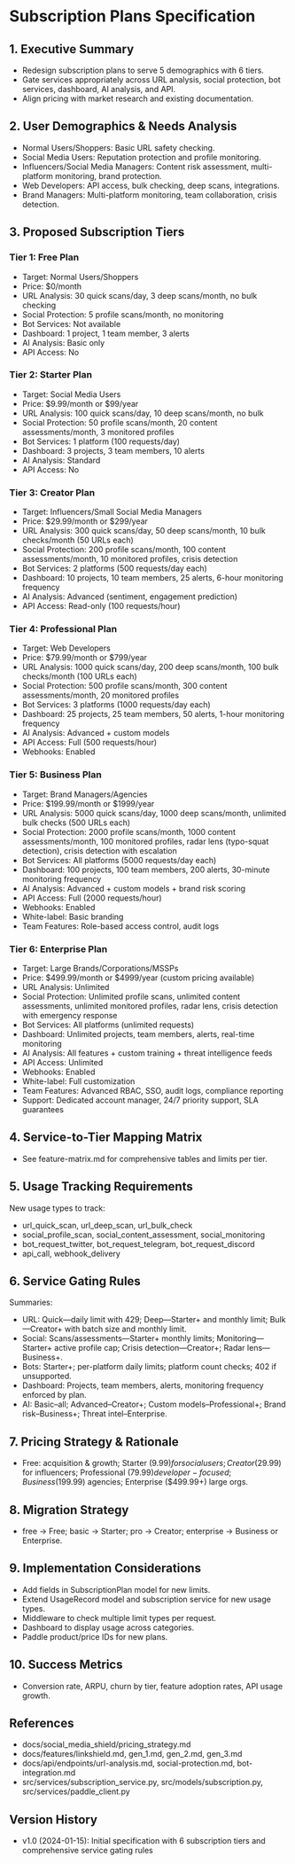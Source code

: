 # Subscription Plans Specification

## 1. Executive Summary
- Redesign subscription plans to serve 5 demographics with 6 tiers.
- Gate services appropriately across URL analysis, social protection, bot services, dashboard, AI analysis, and API.
- Align pricing with market research and existing documentation.

## 2. User Demographics & Needs Analysis
- Normal Users/Shoppers: Basic URL safety checking.
- Social Media Users: Reputation protection and profile monitoring.
- Influencers/Social Media Managers: Content risk assessment, multi-platform monitoring, brand protection.
- Web Developers: API access, bulk checking, deep scans, integrations.
- Brand Managers: Multi-platform monitoring, team collaboration, crisis detection.

## 3. Proposed Subscription Tiers

### Tier 1: Free Plan
- Target: Normal Users/Shoppers
- Price: $0/month
- URL Analysis: 30 quick scans/day, 3 deep scans/month, no bulk checking
- Social Protection: 5 profile scans/month, no monitoring
- Bot Services: Not available
- Dashboard: 1 project, 1 team member, 3 alerts
- AI Analysis: Basic only
- API Access: No

### Tier 2: Starter Plan
- Target: Social Media Users
- Price: $9.99/month or $99/year
- URL Analysis: 100 quick scans/day, 10 deep scans/month, no bulk
- Social Protection: 50 profile scans/month, 20 content assessments/month, 3 monitored profiles
- Bot Services: 1 platform (100 requests/day)
- Dashboard: 3 projects, 3 team members, 10 alerts
- AI Analysis: Standard
- API Access: No

### Tier 3: Creator Plan
- Target: Influencers/Small Social Media Managers
- Price: $29.99/month or $299/year
- URL Analysis: 300 quick scans/day, 50 deep scans/month, 10 bulk checks/month (50 URLs each)
- Social Protection: 200 profile scans/month, 100 content assessments/month, 10 monitored profiles, crisis detection
- Bot Services: 2 platforms (500 requests/day each)
- Dashboard: 10 projects, 10 team members, 25 alerts, 6-hour monitoring frequency
- AI Analysis: Advanced (sentiment, engagement prediction)
- API Access: Read-only (100 requests/hour)

### Tier 4: Professional Plan
- Target: Web Developers
- Price: $79.99/month or $799/year
- URL Analysis: 1000 quick scans/day, 200 deep scans/month, 100 bulk checks/month (100 URLs each)
- Social Protection: 500 profile scans/month, 300 content assessments/month, 20 monitored profiles
- Bot Services: 3 platforms (1000 requests/day each)
- Dashboard: 25 projects, 25 team members, 50 alerts, 1-hour monitoring frequency
- AI Analysis: Advanced + custom models
- API Access: Full (500 requests/hour)
- Webhooks: Enabled

### Tier 5: Business Plan
- Target: Brand Managers/Agencies
- Price: $199.99/month or $1999/year
- URL Analysis: 5000 quick scans/day, 1000 deep scans/month, unlimited bulk checks (500 URLs each)
- Social Protection: 2000 profile scans/month, 1000 content assessments/month, 100 monitored profiles, radar lens (typo-squat detection), crisis detection with escalation
- Bot Services: All platforms (5000 requests/day each)
- Dashboard: 100 projects, 100 team members, 200 alerts, 30-minute monitoring frequency
- AI Analysis: Advanced + custom models + brand risk scoring
- API Access: Full (2000 requests/hour)
- Webhooks: Enabled
- White-label: Basic branding
- Team Features: Role-based access control, audit logs

### Tier 6: Enterprise Plan
- Target: Large Brands/Corporations/MSSPs
- Price: $499.99/month or $4999/year (custom pricing available)
- URL Analysis: Unlimited
- Social Protection: Unlimited profile scans, unlimited content assessments, unlimited monitored profiles, radar lens, crisis detection with emergency response
- Bot Services: All platforms (unlimited requests)
- Dashboard: Unlimited projects, team members, alerts, real-time monitoring
- AI Analysis: All features + custom training + threat intelligence feeds
- API Access: Unlimited
- Webhooks: Enabled
- White-label: Full customization
- Team Features: Advanced RBAC, SSO, audit logs, compliance reporting
- Support: Dedicated account manager, 24/7 priority support, SLA guarantees

## 4. Service-to-Tier Mapping Matrix
- See feature-matrix.md for comprehensive tables and limits per tier.

## 5. Usage Tracking Requirements
New usage types to track:
- url_quick_scan, url_deep_scan, url_bulk_check
- social_profile_scan, social_content_assessment, social_monitoring
- bot_request_twitter, bot_request_telegram, bot_request_discord
- api_call, webhook_delivery

## 6. Service Gating Rules
Summaries:
- URL: Quick—daily limit with 429; Deep—Starter+ and monthly limit; Bulk—Creator+ with batch size and monthly limit.
- Social: Scans/assessments—Starter+ monthly limits; Monitoring—Starter+ active profile cap; Crisis detection—Creator+; Radar lens—Business+.
- Bots: Starter+; per-platform daily limits; platform count checks; 402 if unsupported.
- Dashboard: Projects, team members, alerts, monitoring frequency enforced by plan.
- AI: Basic–all; Advanced–Creator+; Custom models–Professional+; Brand risk–Business+; Threat intel–Enterprise.

## 7. Pricing Strategy & Rationale
- Free: acquisition & growth; Starter ($9.99) for social users; Creator ($29.99) for influencers; Professional ($79.99) developer-focused; Business ($199.99) agencies; Enterprise ($499.99+) large orgs.

## 8. Migration Strategy
- free → Free; basic → Starter; pro → Creator; enterprise → Business or Enterprise.

## 9. Implementation Considerations
- Add fields in SubscriptionPlan model for new limits.
- Extend UsageRecord model and subscription service for new usage types.
- Middleware to check multiple limit types per request.
- Dashboard to display usage across categories.
- Paddle product/price IDs for new plans.

## 10. Success Metrics
- Conversion rate, ARPU, churn by tier, feature adoption rates, API usage growth.

## References
- docs/social_media_shield/pricing_strategy.md
- docs/features/linkshield.md, gen_1.md, gen_2.md, gen_3.md
- docs/api/endpoints/url-analysis.md, social-protection.md, bot-integration.md
- src/services/subscription_service.py, src/models/subscription.py, src/services/paddle_client.py

## Version History
- v1.0 (2024-01-15): Initial specification with 6 subscription tiers and comprehensive service gating rules